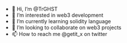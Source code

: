 - 👋 Hi, I’m @TrGHST
- 👀 I’m interested in web3 development
- 🌱 I’m currently learning solidity language
- 💞️ I’m looking to collaborate on web3 projects
- 📫 How to reach me @getit_x on twitter

<!---
TrGHST/TrGHST is a ✨ special ✨ repository because its `README.md` (this file) appears on your GitHub profile.
You can click the Preview link to take a look at your changes.
--->
